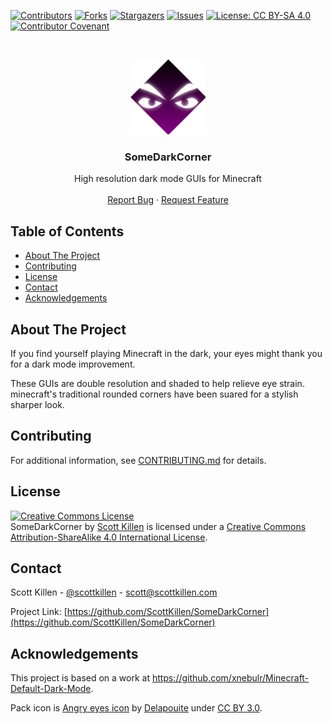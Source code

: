 <!--
*** Thanks for checking out this README Template. If you have a suggestion that would
*** make this better, please fork the repo and create a pull request or simply open
*** an issue with the tag "enhancement".
*** Thanks again! Now go create something AMAZING! :D
-->

<!-- PROJECT SHIELDS -->
<!--
*** I'm using markdown "reference style" links for readability.
*** Reference links are enclosed in brackets [ ] instead of parentheses ( ).
*** See the bottom of this document for the declaration of the reference variables
*** for contributors-url, forks-url, etc. This is an optional, concise syntax you may use.
*** https://www.markdownguide.org/basic-syntax/#reference-style-links
-->
[![Contributors][contributors-shield]][contributors-url]
[![Forks][forks-shield]][forks-url]
[![Stargazers][stars-shield]][stars-url]
[![Issues][issues-shield]][issues-url]
[![License: CC BY-SA 4.0][license-shield]][license-url]
[![Contributor Covenant][code-of-conduct-shield]][code-of-conduct-url]

<!-- PROJECT LOGO -->
<br />
<p align="center">
  <a href="https://github.com/ScottKillen/SomeDarkCorner">
    <img src="source/pack.png" alt="Logo" width="120" height="120">
  </a>

  <h3 align="center">SomeDarkCorner</h3>

  <p align="center">
    High resolution dark mode GUIs for Minecraft
    <br />
    <br />
    <a href="https://github.com/ScottKillen/SomeDarkCorner/issues">Report Bug</a>
    ·
    <a href="https://github.com/ScottKillen/SomeDarkCorner/issues">Request Feature</a>
  </p>
</p>

<!-- TABLE OF CONTENTS -->
<!-- omit in toc -->
## Table of Contents

- [About The Project](#about-the-project)
- [Contributing](#contributing)
- [License](#license)
- [Contact](#contact)
- [Acknowledgements](#acknowledgements)

<!-- ABOUT THE PROJECT -->
## About The Project

If you find yourself playing Minecraft in the dark, your eyes might thank you for a dark mode improvement.

These GUIs are double resolution and shaded to help relieve eye strain. minecraft's traditional rounded corners have been suared for a stylish sharper look.

<!-- CONTRIBUTING -->
## Contributing

For additional information, see [CONTRIBUTING.md][contributing-url] for details.

<!-- LICENSE -->
## License

<a rel="license" href="http://creativecommons.org/licenses/by-sa/4.0/"><img alt="Creative Commons License" style="border-width:0" src="https://i.creativecommons.org/l/by-sa/4.0/88x31.png" /></a><br /><span xmlns:dct="http://purl.org/dc/terms/" property="dct:title">SomeDarkCorner</span> by <a xmlns:cc="http://creativecommons.org/ns#" href="https://github.com/ScottKillen" property="cc:attributionName" rel="cc:attributionURL">Scott Killen</a> is licensed under a <a rel="license" href="http://creativecommons.org/licenses/by-sa/4.0/">Creative Commons Attribution-ShareAlike 4.0 International License</a>.

<!-- CONTACT -->
## Contact

Scott Killen - [@scottkillen](https://twitter.com/scottkillen) - scott@scottkillen.com

Project Link: [https://github.com/ScottKillen/SomeDarkCorner](https://github.com/ScottKillen/SomeDarkCorner)

<!-- ACKNOWLEDGEMENTS -->
## Acknowledgements

This project is based on a work at <a xmlns:dct="http://purl.org/dc/terms/" href="https://github.com/xnebulr/Minecraft-Default-Dark-Mode" rel="dct:source">https://github.com/xnebulr/Minecraft-Default-Dark-Mode</a>.

Pack icon is [Angry eyes icon](https://game-icons.net/1x1/delapouite/angry-eyes.html#download) by [Delapouite](https://delapouite.com/) under [CC BY 3.0](http://creativecommons.org/licenses/by/3.0/).

<!-- MARKDOWN LINKS & IMAGES -->
<!-- https://www.markdownguide.org/basic-syntax/#reference-style-links -->
[contributors-shield]: https://img.shields.io/github/contributors/ScottKillen/SomeDarkCorner.svg?style=flat-square
[contributors-url]: https://github.com/ScottKillen/SomeDarkCorner/graphs/contributors
[forks-shield]: https://img.shields.io/github/forks/ScottKillen/SomeDarkCorner.svg?style=flat-square
[forks-url]: https://github.com/ScottKillen/SomeDarkCorner/network/members
[stars-shield]: https://img.shields.io/github/stars/ScottKillen/SomeDarkCorner.svg?style=flat-square
[stars-url]: https://github.com/ScottKillen/SomeDarkCorner/stargazers
[issues-shield]: https://img.shields.io/github/issues/ScottKillen/SomeDarkCorner.svg?style=flat-square
[issues-url]: https://github.com/ScottKillen/SomeDarkCorner/issues
[license-shield]: https://img.shields.io/github/license/ScottKillen/SomeDarkCorner.svg?style=flat-square
[license-url]: https://github.com/ScottKillen/SomeDarkCorner/blob/master/LICENSE.md
[code-of-conduct-shield]: https://img.shields.io/badge/Contributor%20Covenant-v2.0%20adopted-ff69b4.svg?style=flat-square
[code-of-conduct-url]: https://github.com/ScottKillen/SomeDarkCorner/blob/master/CODE_OF_CONDUCT.md
[contributing-url]: https://github.com/ScottKillen/SomeDarkCorner/blob/master/CONTRIBUTING.md
